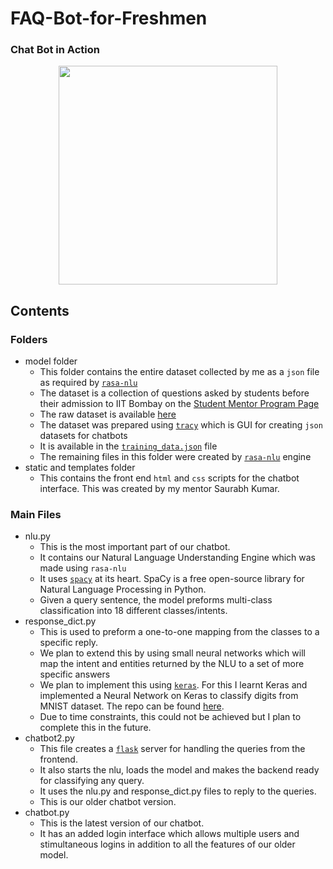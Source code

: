 # FAQ-Bot-for-Freshmen

### Chat Bot in Action
<p align=center>
<img src="https://github.com/soumyac1999/FAQ-Bot-for-Freshmen/blob/master/FAQ.png" width=350px>
</p>

## Contents

### Folders
- model folder
  - This folder contains the entire dataset collected by me as a `json` file as required by [`rasa-nlu`](https://nlu.rasa.com/index.html)
  - The dataset is a collection of questions asked by students before their admission to IIT Bombay on the [Student Mentor Program Page](http://smp.iitb.ac.in/)
  - The raw dataset is available [here](https://docs.google.com/document/d/1iW_m7Jtr_J4rVu5qPWgf0IAIep7-Q23b6jtW4mwQLy8/edit?usp=sharing)
  - The dataset was prepared using [`tracy`](https://yuukanoo.github.io/tracy/#/agents) which is GUI for creating `json` datasets for chatbots
  - It is available in the [`training_data.json`](https://github.com/soumyac1999/SoC_2018-FAQ_Bot_for_Freshmen/blob/master/model/training_data.json) file
  - The remaining files in this folder were created by [`rasa-nlu`](https://nlu.rasa.com/index.html) engine
- static and templates folder
  - This contains the front end `html` and `css` scripts for the chatbot interface. This was created by my mentor Saurabh Kumar.
  
### Main Files
- nlu.py
  - This is the most important part of our chatbot.
  - It contains our Natural Language Understanding Engine which was made using `rasa-nlu`
  - It uses [`spacy`](https://spacy.io/) at its heart. SpaCy is a free open-source library for Natural Language Processing in Python.
  - Given a query sentence, the model preforms multi-class classification into 18 different classes/intents.
- response_dict.py
  - This is used to preform a one-to-one mapping from the classes to a specific reply.
  - We plan to extend this by using small neural networks which will map the intent and entities returned by the NLU to a set of more specific answers
  - We plan to implement this using [`keras`](https://keras.io/). For this I learnt Keras and implemented a Neural Network on Keras to classify digits from MNIST dataset. The repo can be found [here](https://github.com/soumyac1999/keras-mnist-nn).
  - Due to time constraints, this could not be achieved but I plan to complete this in the future.
- chatbot2.py
  - This file creates a [`flask`](http://flask.pocoo.org/) server for handling the queries from the frontend.
  - It also starts the nlu, loads the model and makes the backend ready for classifying any query.
  - It uses the nlu.py and response_dict.py files to reply to the queries.
  - This is our older chatbot version.
- chatbot.py
  - This is the latest version of our chatbot.
  - It has an added login interface which allows multiple users and stimultaneous logins in addition to all the features of our older model. 
